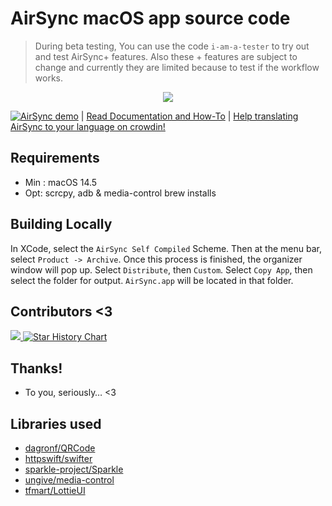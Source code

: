  # AirSync macOS app source code

> During beta testing, You can use the code `i-am-a-tester` to try out and test AirSync+ features. Also these + features are subject to change and currently they are limited because to test if the workflow works.

<p align="center">
  <img src="https://github.com/user-attachments/assets/1b59fa22-780b-455d-87b1-6bb028c69d37" />
<!--   <img src="https://github.com/user-attachments/assets/7c81bd2a-3799-44f2-b63a-350344f68e42" width="30%" />
  <img src="https://github.com/user-attachments/assets/58996c84-083f-4464-b0a5-bce069935898" width="30%" />
  <img src="https://github.com/user-attachments/assets/3f9d3113-1e16-4071-b1fc-f8f33a24c439" width="30%" /> -->
</p>

[![AirSync demo](https://img.youtube.com/vi/HDv0Hu9z294?si=dgycryP1T8QvPJYa/0.jpg)](https://www.youtube.com/watch?v=HDv0Hu9z294?si=dgycryP1T8QvPJYa) | [Read Documentation and How-To](https://airsync.notion.site/) | [Help translating AirSync to your language on crowdin!](https://crwd.in/airsync/612ea64319db322fa1ed070574109c242534446)

<p align="center">
<!--   <img src="https://github.com/user-attachments/assets/8abdd977-6f8b-4037-b277-9457e65a6255" width="80%" /> -->
</p>

## Requirements
- Min : macOS 14.5
- Opt: scrcpy, adb & media-control brew installs

## Building Locally
In XCode, select the `AirSync Self Compiled` Scheme. Then at the menu bar, select `Product -> Archive`. Once this process is finished, the organizer window will pop up. Select `Distribute`, then `Custom`. Select `Copy App`, then select the folder for output. `AirSync.app` will be located in that folder.

## Contributors <3

<a href="https://github.com/sameerasw/airsync-mac/graphs/contributors">
  <img src="https://contrib.rocks/image?repo=sameerasw/airsync-mac" />
</a>

<a href="https://star-history.com/#sameerasw/airsync-mac&Date">
 <picture>
   <source media="(prefers-color-scheme: dark)" srcset="https://api.star-history.com/svg?repos=sameerasw/airsync-mac&type=Date&theme=dark" />
   <source media="(prefers-color-scheme: light)" srcset="https://api.star-history.com/svg?repos=sameerasw/airsync-mac&type=Date" />
   <img alt="Star History Chart" src="https://api.star-history.com/svg?repos=sameerasw/airsync-mac&type=Date" />
 </picture>
</a>

## Thanks!

- To you, seriously… <3

## Libraries used

- [dagronf/QRCode](https://github.com/dagronf/QRCode)
- [httpswift/swifter](https://github.com/httpswift/swifter)
- [sparkle-project/Sparkle](https://github.com/sparkle-project/Sparkle)
- [ungive/media-control](https://github.com/ungive/media-control)
- [tfmart/LottieUI](https://github.com/tfmart/LottieUI)
